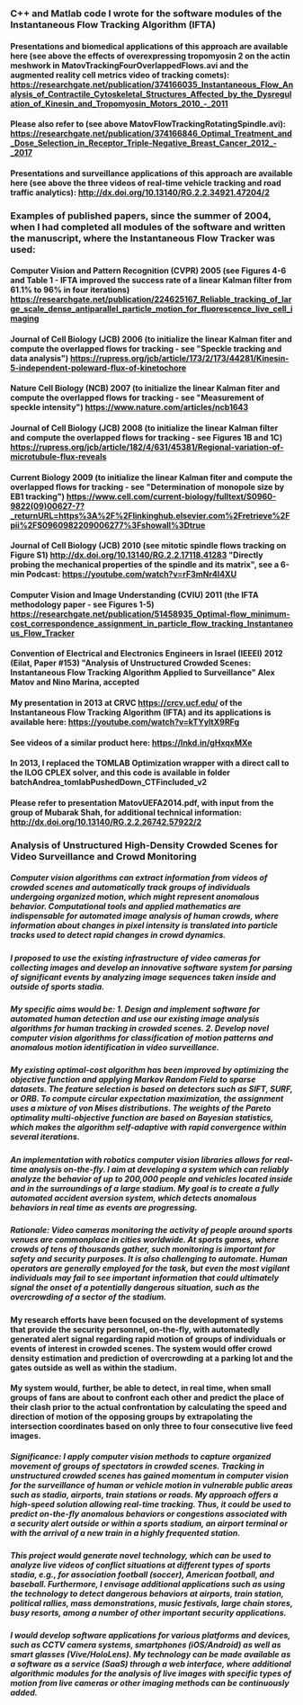 ### C++ and Matlab code I wrote for the software modules of the Instantaneous Flow Tracking Algorithm (IFTA)
#### Presentations and biomedical applications of this approach are available here (see above the effects of overexpressing tropomyosin 2 on the actin meshwork in MatovTrackingFourOverlappedFlows.avi and the augmented reality cell metrics video of tracking comets): https://researchgate.net/publication/374166035_Instantaneous_Flow_Analysis_of_Contractile_Cytoskeletal_Structures_Affected_by_the_Dysregulation_of_Kinesin_and_Tropomyosin_Motors_2010_-_2011
#### Please also refer to (see above MatovFlowTrackingRotatingSpindle.avi):  https://researchgate.net/publication/374166846_Optimal_Treatment_and_Dose_Selection_in_Receptor_Triple-Negative_Breast_Cancer_2012_-_2017

#### Presentations and surveillance applications of this approach are available here (see above the three videos of real-time vehicle tracking and road traffic analytics): http://dx.doi.org/10.13140/RG.2.2.34921.47204/2

### Examples of published papers, since the summer of 2004, when I had completed all modules of the software and written the manuscript, where the Instantaneous Flow Tracker was used:

#### Computer Vision and Pattern Recognition (CVPR) 2005 (see Figures 4-6 and Table 1 - IFTA improved the success rate of a linear Kalman filter from 61.1% to 96% in four iterations) https://researchgate.net/publication/224625167_Reliable_tracking_of_large_scale_dense_antiparallel_particle_motion_for_fluorescence_live_cell_imaging

#### Journal of Cell Biology (JCB) 2006 (to initialize the linear Kalman fiter and compute the overlapped flows for tracking - see "Speckle tracking and data analysis") https://rupress.org/jcb/article/173/2/173/44281/Kinesin-5-independent-poleward-flux-of-kinetochore

#### Nature Cell Biology (NCB) 2007 (to initialize the linear Kalman fiter and compute the overlapped flows for tracking - see "Measurement of speckle intensity") https://www.nature.com/articles/ncb1643

#### Journal of Cell Biology (JCB) 2008 (to initialize the linear Kalman filter and compute the overlapped flows for tracking - see Figures 1B and 1C) https://rupress.org/jcb/article/182/4/631/45381/Regional-variation-of-microtubule-flux-reveals

#### Current Biology 2009 (to initialize the linear Kalman fiter and compute the overlapped flows for tracking - see "Determination of monopole size by EB1 tracking") https://www.cell.com/current-biology/fulltext/S0960-9822(09)00627-7?_returnURL=https%3A%2F%2Flinkinghub.elsevier.com%2Fretrieve%2Fpii%2FS0960982209006277%3Fshowall%3Dtrue

#### Journal of Cell Biology (JCB) 2010 (see mitotic spindle flows tracking on Figure S1) http://dx.doi.org/10.13140/RG.2.2.17118.41283 "Directly probing the mechanical properties of the spindle and its matrix", see a 6-min Podcast: https://youtube.com/watch?v=rF3mNr4l4XU

#### Computer Vision and Image Understanding (CVIU) 2011 (the IFTA methodology paper - see Figures 1-5) https://researchgate.net/publication/51458935_Optimal-flow_minimum-cost_correspondence_assignment_in_particle_flow_tracking_Instantaneous_Flow_Tracker 

#### Convention of Electrical and Electronics Engineers in Israel (IEEEI) 2012 (Eilat, Paper #153) "Analysis of Unstructured Crowded Scenes: Instantaneous Flow Tracking Algorithm Applied to Surveillance" Alex Matov and Nino Marina, accepted

#### My presentation in 2013 at CRVC https://crcv.ucf.edu/ of the Instantaneous Flow Tracking Algorithm (IFTA) and its applications is available here: https://youtube.com/watch?v=kTYyltX9RFg

#### See videos of a similar product here: https://lnkd.in/gHxqxMXe

#### In 2013, I replaced the TOMLAB Optimization wrapper with a direct call to the ILOG CPLEX solver, and this code is available in folder batchAndrea_tomlabPushedDown_CTFincluded_v2

#### Please refer to presentation MatovUEFA2014.pdf, with input from the group of Mubarak Shah, for additional technical information: http://dx.doi.org/10.13140/RG.2.2.26742.57922/2

### Analysis of Unstructured High-Density Crowded Scenes for Video Surveillance and Crowd Monitoring

##### Computer vision algorithms can extract information from videos of crowded scenes and automatically track groups of individuals undergoing organized motion, which might represent anomalous behavior. Computational tools and applied mathematics are indispensable for automated image analysis of human crowds, where information about changes in pixel intensity is translated into particle tracks used to detect rapid changes in crowd dynamics. 

##### I proposed to use the existing infrastructure of video cameras for collecting images and develop an innovative software system for parsing of significant events by analyzing image sequences taken inside and outside of sports stadia. 

##### My specific aims would be: 1. Design and implement software for automated human detection and use our existing image analysis algorithms for human tracking in crowded scenes. 2. Develop novel computer vision algorithms for classification of motion patterns and anomalous motion identification in video surveillance. 

##### My existing optimal-cost algorithm has been improved by optimizing the objective function and applying Markov Random Field to sparse datasets. The feature selection is based on detectors such as SIFT, SURF, or ORB. To compute circular expectation maximization, the assignment uses a mixture of von Mises distributions. The weights of the Pareto optimality multi-objective function are based on Bayesian statistics, which makes the algorithm self-adaptive with rapid convergence within several iterations. 

##### An implementation with robotics computer vision libraries allows for real-time analysis on-the-fly. I aim at developing a system which can reliably analyze the behavior of up to 200,000 people and vehicles located inside and in the surroundings of a large stadium. My goal is to create a fully automated accident aversion system, which detects anomalous behaviors in real time as events are progressing. 

##### Rationale: Video cameras monitoring the activity of people around sports venues are commonplace in cities worldwide. At sports games, where crowds of tens of thousands gather, such monitoring is important for safety and security purposes. It is also challenging to automate. Human operators are generally employed for the task, but even the most vigilant individuals may fail to see important information that could ultimately signal the onset of a potentially dangerous situation, such as the overcrowding of a sector of the stadium. 

#### My research efforts have been focused on the development of systems that provide the security personnel, on-the-fly, with automatedly generated alert signal regarding rapid motion of groups of individuals or events of interest in crowded scenes. The system would offer crowd density estimation and prediction of overcrowding at a parking lot and the gates outside as well as within the stadium. 

#### My system would, further, be able to detect, in real time, when small groups of fans are about to confront each other and predict the place of their clash prior to the actual confrontation by calculating the speed and direction of motion of the opposing groups by extrapolating the intersection coordinates based on only three to four consecutive live feed images. 

##### Significance: I apply computer vision methods to capture organized movement of groups of spectators in crowded scenes. Tracking in unstructured crowded scenes has gained momentum in computer vision for the surveillance of human or vehicle motion in vulnerable public areas such as stadia, airports, train stations or roads. My approach offers a high-speed solution allowing real-time tracking. Thus, it could be used to predict on-the-fly anomalous behaviors or congestions associated with a security alert outside or within a sports stadium, an airport terminal or with the arrival of a new train in a highly frequented station. 

##### This project would generate novel technology, which can be used to analyze live videos of conflict situations at different types of sports stadia, e.g., for association football (soccer), American football, and baseball. Furthermore, I envisage additional applications such as using the technology to detect dangerous behaviors at airports, train station, political rallies, mass demonstrations, music festivals, large chain stores, busy resorts, among a number of other important security applications. 

##### I would develop software applications for various platforms and devices, such as CCTV camera systems, smartphones (iOS/Android) as well as smart glasses (Vive/HoloLens). My technology can be made available as a software as a service (SaaS) through a web interface, where additional algorithmic modules for the analysis of live images with specific types of motion from live cameras or other imaging methods can be continuously added.
